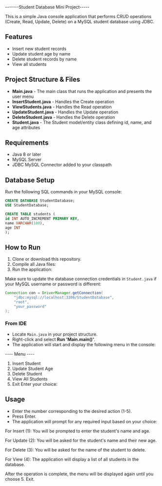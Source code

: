-------Student Database Mini Project-----

This is a simple Java console application that performs CRUD operations (Create, Read, Update, Delete) on a MySQL student database using JDBC.

## Features
- Insert new student records
- Update student age by name
- Delete student records by name
- View all students

## Project Structure & Files

- **Main.java** - The main class that runs the application and presents the user menu  
- **InsertStudent.java** - Handles the Create operation  
- **ViewStudents.java** - Handles the Read operation  
- **UpdateStudent.java** - Handles the Update operation  
- **DeleteStudent.java** - Handles the Delete operation  
- **Student.java** - The Student model/entity class defining id, name, and age attributes  

## Requirements
- Java 8 or later
- MySQL Server
- JDBC MySQL Connector added to your classpath

## Database Setup
Run the following SQL commands in your MySQL console:

```sql
CREATE DATABASE StudentDatabase;
USE StudentDatabase;

CREATE TABLE students (
id INT AUTO_INCREMENT PRIMARY KEY,
name VARCHAR(100),
age INT
);
```
## How to Run
1. Clone or download this repository.
2. Compile all Java files:
3. Run the application:


Make sure to update the database connection credentials in `Student.java` if your MySQL username or password is different:

```java
Connection con = DriverManager.getConnection(
    "jdbc:mysql://localhost:3306/StudentDatabase",
    "root",
    "your_password"
);
```

### From IDE
- Locate `Main.java` in your project structure.  
- Right-click and select **Run 'Main.main()'**.  
- The application will start and display the following menu in the console:



---- Menu ----
1. Insert Student
2. Update Student Age
3. Delete Student
4. View All Students
5. Exit
Enter your choice:

## Usage
- Enter the number corresponding to the desired action (1-5).  
- Press Enter.  
- The application will prompt for any required input based on your choice:

For Insert (1): You will be prompted to enter the student's name and age.

For Update (2): You will be asked for the student's name and their new age.

For Delete (3): You will be asked for the name of the student to delete.

For View (4): The application will display a list of all students in the database.

After the operation is complete, the menu will be displayed again until you choose 5. Exit.




